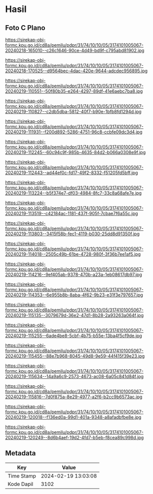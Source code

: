 # Hasil

## Foto C Plano

https://sirekap-obj-formc.kpu.go.id/cd8a/pemilu/pdpr/31/74/10/10/05/3174101005067-20240218-165010--c26c1646-90ce-4d49-bd9f-c795abd81902.jpg

https://sirekap-obj-formc.kpu.go.id/cd8a/pemilu/pdpr/31/74/10/10/05/3174101005067-20240218-170525--d9564bec-4dac-420e-9644-adcdec956895.jpg

https://sirekap-obj-formc.kpu.go.id/cd8a/pemilu/pdpr/31/74/10/10/05/3174101005067-20240219-110551--50f80b35-e264-4297-89df-41e6aebc7ba8.jpg

https://sirekap-obj-formc.kpu.go.id/cd8a/pemilu/pdpr/31/74/10/10/05/3174101005067-20240219-110827--c2db5dba-5812-40f7-b90e-1bfb8fd1294d.jpg

https://sirekap-obj-formc.kpu.go.id/cd8a/pemilu/pdpr/31/74/10/10/05/3174101005067-20240219-111931--f200d892-5286-4751-96c8-ccbfe09dc3d4.jpg

https://sirekap-obj-formc.kpu.go.id/cd8a/pemilu/pdpr/31/74/10/10/05/3174101005067-20240219-112245--60c94c9f-985b-4635-84d2-b066a0308e9f.jpg

https://sirekap-obj-formc.kpu.go.id/cd8a/pemilu/pdpr/31/74/10/10/05/3174101005067-20240219-112443--ad44ef0c-fd17-49f2-8332-f51205fd5bff.jpg

https://sirekap-obj-formc.kpu.go.id/cd8a/pemilu/pdpr/31/74/10/10/05/3174101005067-20240219-113224--b5f374e7-df03-4984-8fc7-33c8a68afe7e.jpg

https://sirekap-obj-formc.kpu.go.id/cd8a/pemilu/pdpr/31/74/10/10/05/3174101005067-20240219-113519--c42184ac-1181-437f-905f-7cbae7f6a55c.jpg

https://sirekap-obj-formc.kpu.go.id/cd8a/pemilu/pdpr/31/74/10/10/05/3174101005067-20240219-113803--3415f58b-fec1-4119-b030-25dd8d91350f.jpg

https://sirekap-obj-formc.kpu.go.id/cd8a/pemilu/pdpr/31/74/10/10/05/3174101005067-20240219-114018--2505c49b-61be-4728-980f-3f36b7ee1af5.jpg

https://sirekap-obj-formc.kpu.go.id/cd8a/pemilu/pdpr/31/74/10/10/05/3174101005067-20240219-114216--9ef405ab-9378-470b-a23a-1eb08617db97.jpg

https://sirekap-obj-formc.kpu.go.id/cd8a/pemilu/pdpr/31/74/10/10/05/3174101005067-20240219-114353--6e955b8b-8aba-4f62-9b23-e31f3e797657.jpg

https://sirekap-obj-formc.kpu.go.id/cd8a/pemilu/pdpr/31/74/10/10/05/3174101005067-20240219-115135--3079679d-36e2-47d1-8b28-2a93263a064f.jpg

https://sirekap-obj-formc.kpu.go.id/cd8a/pemilu/pdpr/31/74/10/10/05/3174101005067-20240219-115255--6ade4be8-5cbf-4b75-b55e-13ba4f5cf9de.jpg

https://sirekap-obj-formc.kpu.go.id/cd8a/pemilu/pdpr/31/74/10/10/05/3174101005067-20240219-115455--88e7b968-8045-49d8-9e59-44f415f39e23.jpg

https://sirekap-obj-formc.kpu.go.id/cd8a/pemilu/pdpr/31/74/10/10/05/3174101005067-20240219-115634--14a9a6c9-2573-4673-ac08-6a05c841d84f.jpg

https://sirekap-obj-formc.kpu.go.id/cd8a/pemilu/pdpr/31/74/10/10/05/3174101005067-20240219-115816--7d0f875a-8e29-4977-a2f6-b2cc9b6573ac.jpg

https://sirekap-obj-formc.kpu.go.id/cd8a/pemilu/pdpr/31/74/10/10/05/3174101005067-20240219-120018--f136ed0a-99d1-401a-9348-a8afadbfbe8e.jpg

https://sirekap-obj-formc.kpu.go.id/cd8a/pemilu/pdpr/31/74/10/10/05/3174101005067-20240219-120249--8d6b4aef-19d2-4fd7-b5eb-f8cea89c998d.jpg


## Metadata

| Key        | Value               |
| ---------- | ------------------- |
| Time Stamp | 2024-02-19 13:03:08 |
| Kode Dapil | 3102                |



